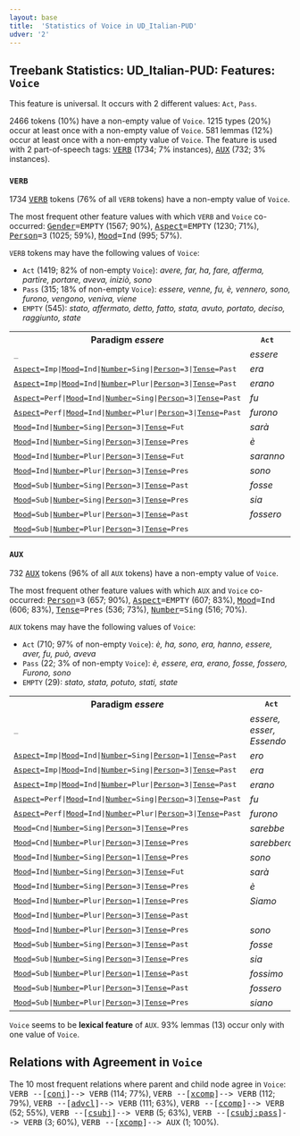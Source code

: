 ```yaml
---
layout: base
title:  'Statistics of Voice in UD_Italian-PUD'
udver: '2'
---
```


## Treebank Statistics: UD_Italian-PUD: Features: `Voice`

This feature is universal.
It occurs with 2 different values: `Act`, `Pass`.

2466 tokens (10%) have a non-empty value of `Voice`.
1215 types (20%) occur at least once with a non-empty value of `Voice`.
581 lemmas (12%) occur at least once with a non-empty value of `Voice`.
The feature is used with 2 part-of-speech tags: <tt><a href="it_pud-pos-VERB.html">VERB</a></tt> (1734; 7% instances), <tt><a href="it_pud-pos-AUX.html">AUX</a></tt> (732; 3% instances).

### `VERB`

1734 <tt><a href="it_pud-pos-VERB.html">VERB</a></tt> tokens (76% of all `VERB` tokens) have a non-empty value of `Voice`.

The most frequent other feature values with which `VERB` and `Voice` co-occurred: <tt><a href="it_pud-feat-Gender.html">Gender</a></tt><tt>=EMPTY</tt> (1567; 90%), <tt><a href="it_pud-feat-Aspect.html">Aspect</a></tt><tt>=EMPTY</tt> (1230; 71%), <tt><a href="it_pud-feat-Person.html">Person</a></tt><tt>=3</tt> (1025; 59%), <tt><a href="it_pud-feat-Mood.html">Mood</a></tt><tt>=Ind</tt> (995; 57%).

`VERB` tokens may have the following values of `Voice`:

* `Act` (1419; 82% of non-empty `Voice`): <em>avere, far, ha, fare, afferma, partire, portare, aveva, iniziò, sono</em>
* `Pass` (315; 18% of non-empty `Voice`): <em>essere, venne, fu, è, vennero, sono, furono, vengono, veniva, viene</em>
* `EMPTY` (545): <em>stato, affermato, detto, fatto, stata, avuto, portato, deciso, raggiunto, state</em>

<table>
  <tr><th>Paradigm <i>essere</i></th><th><tt>Act</tt></th><th><tt>Pass</tt></th></tr>
  <tr><td><tt>_</tt></td><td><em>essere</em></td><td><em>essere</em></td></tr>
  <tr><td><tt><tt><a href="it_pud-feat-Aspect.html">Aspect</a></tt><tt>=Imp</tt>|<tt><a href="it_pud-feat-Mood.html">Mood</a></tt><tt>=Ind</tt>|<tt><a href="it_pud-feat-Number.html">Number</a></tt><tt>=Sing</tt>|<tt><a href="it_pud-feat-Person.html">Person</a></tt><tt>=3</tt>|<tt><a href="it_pud-feat-Tense.html">Tense</a></tt><tt>=Past</tt></tt></td><td><em>era</em></td><td><em>era</em></td></tr>
  <tr><td><tt><tt><a href="it_pud-feat-Aspect.html">Aspect</a></tt><tt>=Imp</tt>|<tt><a href="it_pud-feat-Mood.html">Mood</a></tt><tt>=Ind</tt>|<tt><a href="it_pud-feat-Number.html">Number</a></tt><tt>=Plur</tt>|<tt><a href="it_pud-feat-Person.html">Person</a></tt><tt>=3</tt>|<tt><a href="it_pud-feat-Tense.html">Tense</a></tt><tt>=Past</tt></tt></td><td><em>erano</em></td><td><em>erano</em></td></tr>
  <tr><td><tt><tt><a href="it_pud-feat-Aspect.html">Aspect</a></tt><tt>=Perf</tt>|<tt><a href="it_pud-feat-Mood.html">Mood</a></tt><tt>=Ind</tt>|<tt><a href="it_pud-feat-Number.html">Number</a></tt><tt>=Sing</tt>|<tt><a href="it_pud-feat-Person.html">Person</a></tt><tt>=3</tt>|<tt><a href="it_pud-feat-Tense.html">Tense</a></tt><tt>=Past</tt></tt></td><td><em>fu</em></td><td><em>fu</em></td></tr>
  <tr><td><tt><tt><a href="it_pud-feat-Aspect.html">Aspect</a></tt><tt>=Perf</tt>|<tt><a href="it_pud-feat-Mood.html">Mood</a></tt><tt>=Ind</tt>|<tt><a href="it_pud-feat-Number.html">Number</a></tt><tt>=Plur</tt>|<tt><a href="it_pud-feat-Person.html">Person</a></tt><tt>=3</tt>|<tt><a href="it_pud-feat-Tense.html">Tense</a></tt><tt>=Past</tt></tt></td><td><em>furono</em></td><td><em>furono</em></td></tr>
  <tr><td><tt><tt><a href="it_pud-feat-Mood.html">Mood</a></tt><tt>=Ind</tt>|<tt><a href="it_pud-feat-Number.html">Number</a></tt><tt>=Sing</tt>|<tt><a href="it_pud-feat-Person.html">Person</a></tt><tt>=3</tt>|<tt><a href="it_pud-feat-Tense.html">Tense</a></tt><tt>=Fut</tt></tt></td><td><em>sarà</em></td><td></td></tr>
  <tr><td><tt><tt><a href="it_pud-feat-Mood.html">Mood</a></tt><tt>=Ind</tt>|<tt><a href="it_pud-feat-Number.html">Number</a></tt><tt>=Sing</tt>|<tt><a href="it_pud-feat-Person.html">Person</a></tt><tt>=3</tt>|<tt><a href="it_pud-feat-Tense.html">Tense</a></tt><tt>=Pres</tt></tt></td><td><em>è</em></td><td><em>è</em></td></tr>
  <tr><td><tt><tt><a href="it_pud-feat-Mood.html">Mood</a></tt><tt>=Ind</tt>|<tt><a href="it_pud-feat-Number.html">Number</a></tt><tt>=Plur</tt>|<tt><a href="it_pud-feat-Person.html">Person</a></tt><tt>=3</tt>|<tt><a href="it_pud-feat-Tense.html">Tense</a></tt><tt>=Fut</tt></tt></td><td><em>saranno</em></td><td><em>saranno</em></td></tr>
  <tr><td><tt><tt><a href="it_pud-feat-Mood.html">Mood</a></tt><tt>=Ind</tt>|<tt><a href="it_pud-feat-Number.html">Number</a></tt><tt>=Plur</tt>|<tt><a href="it_pud-feat-Person.html">Person</a></tt><tt>=3</tt>|<tt><a href="it_pud-feat-Tense.html">Tense</a></tt><tt>=Pres</tt></tt></td><td><em>sono</em></td><td><em>sono</em></td></tr>
  <tr><td><tt><tt><a href="it_pud-feat-Mood.html">Mood</a></tt><tt>=Sub</tt>|<tt><a href="it_pud-feat-Number.html">Number</a></tt><tt>=Sing</tt>|<tt><a href="it_pud-feat-Person.html">Person</a></tt><tt>=3</tt>|<tt><a href="it_pud-feat-Tense.html">Tense</a></tt><tt>=Past</tt></tt></td><td><em>fosse</em></td><td><em>fosse</em></td></tr>
  <tr><td><tt><tt><a href="it_pud-feat-Mood.html">Mood</a></tt><tt>=Sub</tt>|<tt><a href="it_pud-feat-Number.html">Number</a></tt><tt>=Sing</tt>|<tt><a href="it_pud-feat-Person.html">Person</a></tt><tt>=3</tt>|<tt><a href="it_pud-feat-Tense.html">Tense</a></tt><tt>=Pres</tt></tt></td><td><em>sia</em></td><td><em>sia</em></td></tr>
  <tr><td><tt><tt><a href="it_pud-feat-Mood.html">Mood</a></tt><tt>=Sub</tt>|<tt><a href="it_pud-feat-Number.html">Number</a></tt><tt>=Plur</tt>|<tt><a href="it_pud-feat-Person.html">Person</a></tt><tt>=3</tt>|<tt><a href="it_pud-feat-Tense.html">Tense</a></tt><tt>=Past</tt></tt></td><td><em>fossero</em></td><td><em>fossero</em></td></tr>
  <tr><td><tt><tt><a href="it_pud-feat-Mood.html">Mood</a></tt><tt>=Sub</tt>|<tt><a href="it_pud-feat-Number.html">Number</a></tt><tt>=Plur</tt>|<tt><a href="it_pud-feat-Person.html">Person</a></tt><tt>=3</tt>|<tt><a href="it_pud-feat-Tense.html">Tense</a></tt><tt>=Pres</tt></tt></td><td></td><td><em>siano</em></td></tr>
</table>

### `AUX`

732 <tt><a href="it_pud-pos-AUX.html">AUX</a></tt> tokens (96% of all `AUX` tokens) have a non-empty value of `Voice`.

The most frequent other feature values with which `AUX` and `Voice` co-occurred: <tt><a href="it_pud-feat-Person.html">Person</a></tt><tt>=3</tt> (657; 90%), <tt><a href="it_pud-feat-Aspect.html">Aspect</a></tt><tt>=EMPTY</tt> (607; 83%), <tt><a href="it_pud-feat-Mood.html">Mood</a></tt><tt>=Ind</tt> (606; 83%), <tt><a href="it_pud-feat-Tense.html">Tense</a></tt><tt>=Pres</tt> (536; 73%), <tt><a href="it_pud-feat-Number.html">Number</a></tt><tt>=Sing</tt> (516; 70%).

`AUX` tokens may have the following values of `Voice`:

* `Act` (710; 97% of non-empty `Voice`): <em>è, ha, sono, era, hanno, essere, aver, fu, può, aveva</em>
* `Pass` (22; 3% of non-empty `Voice`): <em>è, essere, era, erano, fosse, fossero, Furono, sono</em>
* `EMPTY` (29): <em>stato, stata, potuto, stati, state</em>

<table>
  <tr><th>Paradigm <i>essere</i></th><th><tt>Act</tt></th><th><tt>Pass</tt></th></tr>
  <tr><td><tt>_</tt></td><td><em>essere, esser, Essendo</em></td><td><em>essere</em></td></tr>
  <tr><td><tt><tt><a href="it_pud-feat-Aspect.html">Aspect</a></tt><tt>=Imp</tt>|<tt><a href="it_pud-feat-Mood.html">Mood</a></tt><tt>=Ind</tt>|<tt><a href="it_pud-feat-Number.html">Number</a></tt><tt>=Sing</tt>|<tt><a href="it_pud-feat-Person.html">Person</a></tt><tt>=1</tt>|<tt><a href="it_pud-feat-Tense.html">Tense</a></tt><tt>=Past</tt></tt></td><td><em>ero</em></td><td></td></tr>
  <tr><td><tt><tt><a href="it_pud-feat-Aspect.html">Aspect</a></tt><tt>=Imp</tt>|<tt><a href="it_pud-feat-Mood.html">Mood</a></tt><tt>=Ind</tt>|<tt><a href="it_pud-feat-Number.html">Number</a></tt><tt>=Sing</tt>|<tt><a href="it_pud-feat-Person.html">Person</a></tt><tt>=3</tt>|<tt><a href="it_pud-feat-Tense.html">Tense</a></tt><tt>=Past</tt></tt></td><td><em>era</em></td><td><em>era</em></td></tr>
  <tr><td><tt><tt><a href="it_pud-feat-Aspect.html">Aspect</a></tt><tt>=Imp</tt>|<tt><a href="it_pud-feat-Mood.html">Mood</a></tt><tt>=Ind</tt>|<tt><a href="it_pud-feat-Number.html">Number</a></tt><tt>=Plur</tt>|<tt><a href="it_pud-feat-Person.html">Person</a></tt><tt>=3</tt>|<tt><a href="it_pud-feat-Tense.html">Tense</a></tt><tt>=Past</tt></tt></td><td><em>erano</em></td><td><em>erano</em></td></tr>
  <tr><td><tt><tt><a href="it_pud-feat-Aspect.html">Aspect</a></tt><tt>=Perf</tt>|<tt><a href="it_pud-feat-Mood.html">Mood</a></tt><tt>=Ind</tt>|<tt><a href="it_pud-feat-Number.html">Number</a></tt><tt>=Sing</tt>|<tt><a href="it_pud-feat-Person.html">Person</a></tt><tt>=3</tt>|<tt><a href="it_pud-feat-Tense.html">Tense</a></tt><tt>=Past</tt></tt></td><td><em>fu</em></td><td></td></tr>
  <tr><td><tt><tt><a href="it_pud-feat-Aspect.html">Aspect</a></tt><tt>=Perf</tt>|<tt><a href="it_pud-feat-Mood.html">Mood</a></tt><tt>=Ind</tt>|<tt><a href="it_pud-feat-Number.html">Number</a></tt><tt>=Plur</tt>|<tt><a href="it_pud-feat-Person.html">Person</a></tt><tt>=3</tt>|<tt><a href="it_pud-feat-Tense.html">Tense</a></tt><tt>=Past</tt></tt></td><td><em>furono</em></td><td></td></tr>
  <tr><td><tt><tt><a href="it_pud-feat-Mood.html">Mood</a></tt><tt>=Cnd</tt>|<tt><a href="it_pud-feat-Number.html">Number</a></tt><tt>=Sing</tt>|<tt><a href="it_pud-feat-Person.html">Person</a></tt><tt>=3</tt>|<tt><a href="it_pud-feat-Tense.html">Tense</a></tt><tt>=Pres</tt></tt></td><td><em>sarebbe</em></td><td></td></tr>
  <tr><td><tt><tt><a href="it_pud-feat-Mood.html">Mood</a></tt><tt>=Cnd</tt>|<tt><a href="it_pud-feat-Number.html">Number</a></tt><tt>=Plur</tt>|<tt><a href="it_pud-feat-Person.html">Person</a></tt><tt>=3</tt>|<tt><a href="it_pud-feat-Tense.html">Tense</a></tt><tt>=Pres</tt></tt></td><td><em>sarebbero</em></td><td></td></tr>
  <tr><td><tt><tt><a href="it_pud-feat-Mood.html">Mood</a></tt><tt>=Ind</tt>|<tt><a href="it_pud-feat-Number.html">Number</a></tt><tt>=Sing</tt>|<tt><a href="it_pud-feat-Person.html">Person</a></tt><tt>=1</tt>|<tt><a href="it_pud-feat-Tense.html">Tense</a></tt><tt>=Pres</tt></tt></td><td><em>sono</em></td><td></td></tr>
  <tr><td><tt><tt><a href="it_pud-feat-Mood.html">Mood</a></tt><tt>=Ind</tt>|<tt><a href="it_pud-feat-Number.html">Number</a></tt><tt>=Sing</tt>|<tt><a href="it_pud-feat-Person.html">Person</a></tt><tt>=3</tt>|<tt><a href="it_pud-feat-Tense.html">Tense</a></tt><tt>=Fut</tt></tt></td><td><em>sarà</em></td><td></td></tr>
  <tr><td><tt><tt><a href="it_pud-feat-Mood.html">Mood</a></tt><tt>=Ind</tt>|<tt><a href="it_pud-feat-Number.html">Number</a></tt><tt>=Sing</tt>|<tt><a href="it_pud-feat-Person.html">Person</a></tt><tt>=3</tt>|<tt><a href="it_pud-feat-Tense.html">Tense</a></tt><tt>=Pres</tt></tt></td><td><em>è</em></td><td><em>è</em></td></tr>
  <tr><td><tt><tt><a href="it_pud-feat-Mood.html">Mood</a></tt><tt>=Ind</tt>|<tt><a href="it_pud-feat-Number.html">Number</a></tt><tt>=Plur</tt>|<tt><a href="it_pud-feat-Person.html">Person</a></tt><tt>=1</tt>|<tt><a href="it_pud-feat-Tense.html">Tense</a></tt><tt>=Pres</tt></tt></td><td><em>Siamo</em></td><td></td></tr>
  <tr><td><tt><tt><a href="it_pud-feat-Mood.html">Mood</a></tt><tt>=Ind</tt>|<tt><a href="it_pud-feat-Number.html">Number</a></tt><tt>=Plur</tt>|<tt><a href="it_pud-feat-Person.html">Person</a></tt><tt>=3</tt>|<tt><a href="it_pud-feat-Tense.html">Tense</a></tt><tt>=Past</tt></tt></td><td></td><td><em>Furono</em></td></tr>
  <tr><td><tt><tt><a href="it_pud-feat-Mood.html">Mood</a></tt><tt>=Ind</tt>|<tt><a href="it_pud-feat-Number.html">Number</a></tt><tt>=Plur</tt>|<tt><a href="it_pud-feat-Person.html">Person</a></tt><tt>=3</tt>|<tt><a href="it_pud-feat-Tense.html">Tense</a></tt><tt>=Pres</tt></tt></td><td><em>sono</em></td><td><em>sono</em></td></tr>
  <tr><td><tt><tt><a href="it_pud-feat-Mood.html">Mood</a></tt><tt>=Sub</tt>|<tt><a href="it_pud-feat-Number.html">Number</a></tt><tt>=Sing</tt>|<tt><a href="it_pud-feat-Person.html">Person</a></tt><tt>=3</tt>|<tt><a href="it_pud-feat-Tense.html">Tense</a></tt><tt>=Past</tt></tt></td><td><em>fosse</em></td><td><em>fosse</em></td></tr>
  <tr><td><tt><tt><a href="it_pud-feat-Mood.html">Mood</a></tt><tt>=Sub</tt>|<tt><a href="it_pud-feat-Number.html">Number</a></tt><tt>=Sing</tt>|<tt><a href="it_pud-feat-Person.html">Person</a></tt><tt>=3</tt>|<tt><a href="it_pud-feat-Tense.html">Tense</a></tt><tt>=Pres</tt></tt></td><td><em>sia</em></td><td></td></tr>
  <tr><td><tt><tt><a href="it_pud-feat-Mood.html">Mood</a></tt><tt>=Sub</tt>|<tt><a href="it_pud-feat-Number.html">Number</a></tt><tt>=Plur</tt>|<tt><a href="it_pud-feat-Person.html">Person</a></tt><tt>=1</tt>|<tt><a href="it_pud-feat-Tense.html">Tense</a></tt><tt>=Past</tt></tt></td><td><em>fossimo</em></td><td></td></tr>
  <tr><td><tt><tt><a href="it_pud-feat-Mood.html">Mood</a></tt><tt>=Sub</tt>|<tt><a href="it_pud-feat-Number.html">Number</a></tt><tt>=Plur</tt>|<tt><a href="it_pud-feat-Person.html">Person</a></tt><tt>=3</tt>|<tt><a href="it_pud-feat-Tense.html">Tense</a></tt><tt>=Past</tt></tt></td><td><em>fossero</em></td><td><em>fossero</em></td></tr>
  <tr><td><tt><tt><a href="it_pud-feat-Mood.html">Mood</a></tt><tt>=Sub</tt>|<tt><a href="it_pud-feat-Number.html">Number</a></tt><tt>=Plur</tt>|<tt><a href="it_pud-feat-Person.html">Person</a></tt><tt>=3</tt>|<tt><a href="it_pud-feat-Tense.html">Tense</a></tt><tt>=Pres</tt></tt></td><td><em>siano</em></td><td></td></tr>
</table>

`Voice` seems to be **lexical feature** of `AUX`. 93% lemmas (13) occur only with one value of `Voice`.

## Relations with Agreement in `Voice`

The 10 most frequent relations where parent and child node agree in `Voice`:
<tt>VERB --[<tt><a href="it_pud-dep-conj.html">conj</a></tt>]--> VERB</tt> (114; 77%),
<tt>VERB --[<tt><a href="it_pud-dep-xcomp.html">xcomp</a></tt>]--> VERB</tt> (112; 79%),
<tt>VERB --[<tt><a href="it_pud-dep-advcl.html">advcl</a></tt>]--> VERB</tt> (111; 63%),
<tt>VERB --[<tt><a href="it_pud-dep-ccomp.html">ccomp</a></tt>]--> VERB</tt> (52; 55%),
<tt>VERB --[<tt><a href="it_pud-dep-csubj.html">csubj</a></tt>]--> VERB</tt> (5; 63%),
<tt>VERB --[<tt><a href="it_pud-dep-csubj-pass.html">csubj:pass</a></tt>]--> VERB</tt> (3; 60%),
<tt>VERB --[<tt><a href="it_pud-dep-xcomp.html">xcomp</a></tt>]--> AUX</tt> (1; 100%).

